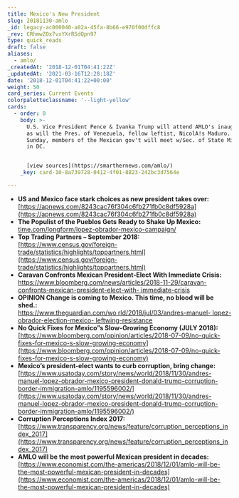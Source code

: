 ```yaml
---
title: Mexico's New President
slug: 20181130-amlo
_id: legacy-ac000040-a02a-45fa-8b66-e970f00dffc8
_rev: CRhmwZOx7vxYXrRSdQpn97
type: quick_reads
draft: false
aliases:
  - amlo/
_createdAt: '2018-12-01T04:41:22Z'
_updatedAt: '2021-03-16T12:28:18Z'
date: '2018-12-01T04:41:22+00:00'
weight: 50
card_series: Current Events
colorpaletteclassname: '--light-yellow'
cards:
  - order: 0
    body: >-
      U.S. Vice President Pence & Ivanka Trump will attend AMLO's inauguration,
      as will the Pres. of Venezuela, fellow leftist, NicolA!s Maduro. On
      Sunday, members of the Mexican gov't will meet w/Sec. of State Mike Pompeo
      in DC.


      [view sources](https://smarthernews.com/amlo/)
    _key: card-10-8a739728-0412-4f01-8823-242bc3d7564e

---
```

* **US and Mexico face stark choices as new president takes over:**  
[https://apnews.com/8243cac76f304c6fb271fb0c8df5928a](https://apnews.com/8243cac76f304c6fb271fb0c8df5928a)
* **The Populist of the Pueblos Gets Ready to Shake Up Mexico:**  
[time.com/longform/lopez-obrador-mexico-campaign/](http://time.com/longform/lopez-obrador-mexico-campaign/)
* **Top Trading Partners – September 2018:**  
[https://www.census.gov/foreign-trade/statistics/highlights/toppartners.html](https://www.census.gov/foreign-trade/statistics/highlights/toppartners.html)
* **Caravan Confronts Mexican President-Elect With Immediate Crisis:**  
[https://www.bloomberg.com/news/articles/2018-11-29/caravan-confronts-mexican-president-elect-with- immediate-crisis](https://www.bloomberg.com/news/articles/2018-11-29/caravan-confronts-mexican-president-elect-with-immediate-crisis)
* **OPINION Change is coming to Mexico. This time, no blood will be shed.:**  
[https://www.theguardian.com/wo rld/2018/jul/03/andres-manuel- lopez-obrador-election-mexico- leftwing-resistance](https://www.theguardian.com/world/2018/jul/03/andres-manuel-lopez-obrador-election-mexico-leftwing-resistance)
* **No Quick Fixes for Mexico”s Slow-Growing Economy (JULY 2018):**  
[https://www.bloomberg.com/opinion/articles/2018-07-09/no-quick-fixes-for-mexico-s-slow-growing-economy](https://www.bloomberg.com/opinion/articles/2018-07-09/no-quick-fixes-for-mexico-s-slow-growing-economy)
* **Mexico’s president-elect wants to curb corruption, bring change:**  
[https://www.usatoday.com/story/news/world/2018/11/30/andres-manuel-lopez-obrador-mexico-president-donald-trump-corruption-border-immigration-amlo/1195596002/](https://www.usatoday.com/story/news/world/2018/11/30/andres-manuel-lopez-obrador-mexico-president-donald-trump-corruption-border-immigration-amlo/1195596002/)
* **Corruption Perceptions Index 2017:**  
[https://www.transparency.org/news/feature/corruption_perceptions_index_2017](https://www.transparency.org/news/feature/corruption_perceptions_index_2017)
* **AMLO will be the most powerful Mexican president in decades:**  
[https://www.economist.com/the-americas/2018/12/01/amlo-will-be-the-most-powerful-mexican-president-in-decades](https://www.economist.com/the-americas/2018/12/01/amlo-will-be-the-most-powerful-mexican-president-in-decades)